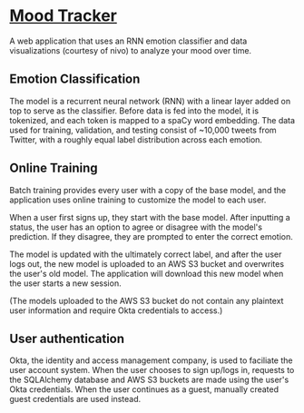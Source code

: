 # [Mood Tracker](https://mood-tracker-sg.herokuapp.com/)
A web application that uses an RNN emotion classifier and data visualizations (courtesy of nivo) to analyze your mood over time.

## Emotion Classification
The model is a recurrent neural network (RNN) with a linear layer added on top to serve as the classifier. Before data is fed into the model, it is tokenized, and each token is mapped to a spaCy word embedding. The data used for training, validation, and testing consist of ~10,000 tweets from Twitter, with a roughly equal label distribution across each emotion.

## Online Training
Batch training provides every user with a copy of the base model, and the application uses online training to customize the model to each user. 

When a user first signs up, they start with the base model. After inputting a status, the user has an option to agree or disagree with the model's prediction. If they disagree, they are prompted to enter the correct emotion. 

The model is updated with the ultimately correct label, and after the user logs out, the new model is uploaded to an AWS S3 bucket and overwrites the user's old model. The application will download this new model when the user starts a new session.

(The models uploaded to the AWS S3 bucket do not contain any plaintext user information and require Okta credentials to access.)

## User authentication
Okta, the identity and access management company, is used to faciliate the user account system. When the user chooses to sign up/logs in, requests to the SQLAlchemy database and AWS S3 buckets are made using the user's Okta credentials. When the user continues as a guest, manually created guest credentials are used instead.
